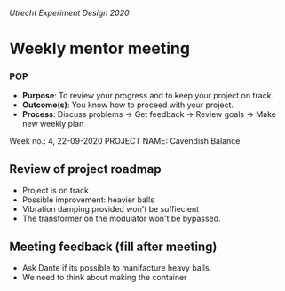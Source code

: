 *Utrecht Experiment Design 2020*

# Weekly mentor meeting

### POP

+ **Purpose**: To review your progress and to keep your project on track.
+ **Outcome(s)**: You know how to proceed with your project.
+ **Process**: Discuss problems → Get feedback → Review goals → Make new weekly plan

Week no.: 4, 22-09-2020
PROJECT NAME: Cavendish Balance


## Review of project roadmap
+ Project is on track
+ Possible improvement: heavier balls
+ Vibration damping provided won't be suffiecient
+ The transformer on the modulator won't be bypassed.



## Meeting feedback (fill after meeting)

+ Ask Dante if its possible to manifacture heavy balls.
+ We need to think about making the container 